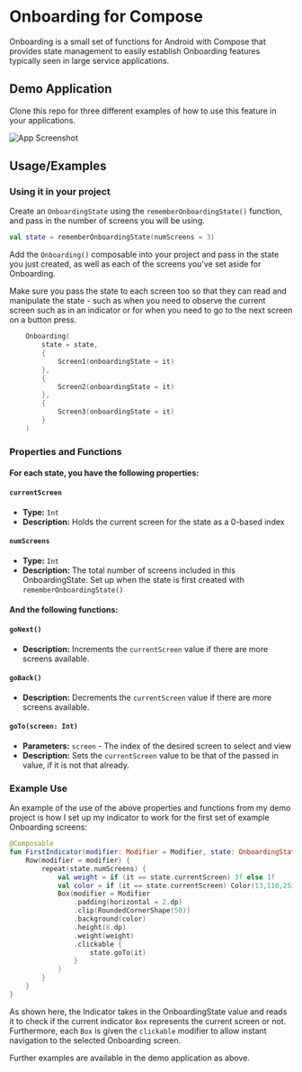 
# Onboarding for Compose

Onboarding is a small set of functions for Android with Compose that provides state management to easily establish Onboarding features typically seen in large service applications.



## Demo Application

Clone this repo for three different examples of how to use this feature in your applications.

![App Screenshot](https://i.imgur.com/L6yJtpV.png)
## Usage/Examples

### Using it in your project

Create an `OnboardingState` using the `rememberOnboardingState()` function, and pass in the number of screens you will be using.
```kotlin
val state = rememberOnboardingState(numScreens = 3)
```

Add the `Onboarding()` composable into your project and pass in the state you just created,  as well as each of the screens you've set aside for Onboarding.

Make sure you pass the state to each screen too so that they can read and manipulate the state - such as when you need to observe the current screen such as in an indicator or for when you need to go to the next screen on a button press.

```kotlin
    Onboarding(
        state = state, 
        {
            Screen1(onboardingState = it)
        },
        {
            Screen2(onboardingState = it)
        },
        {
            Screen3(onboardingState = it)
        }
    )
```

### Properties and Functions
#### For each state, you have the following properties:

#### `currentScreen`
- **Type:** `Int`
- **Description:** Holds the current screen for the state as a 0-based index

#### `numScreens`
- **Type:** `Int`
- **Description:** The total number of screens included in this OnboardingState. Set up when the state is first created with `rememberOnboardingState()`

#### And the following functions:
#### `goNext()`
- **Description:** Increments the `currentScreen` value if there are more screens available.

#### `goBack()`
- **Description:** Decrements the `currentScreen` value if there are more screens available.

#### `goTo(screen: Int)`
- **Parameters:** `screen` - The index of the desired screen to select and view
- **Description:** Sets the `currentScreen` value to be that of the passed in value, if it is not that already.

### Example Use
An example of the use of the above properties and functions from my demo project is how I set up my indicator to work for the first set of example Onboarding screens:

```kotlin
@Composable
fun FirstIndicator(modifier: Modifier = Modifier, state: OnboardingState) {
    Row(modifier = modifier) {
        repeat(state.numScreens) {
            val weight = if (it == state.currentScreen) 3f else 1f
            val color = if (it == state.currentScreen) Color(13,110,253,255) else Color.White
            Box(modifier = Modifier
                .padding(horizontal = 2.dp)
                .clip(RoundedCornerShape(50))
                .background(color)
                .height(8.dp)
                .weight(weight)
                .clickable {
                    state.goTo(it)
                }
            )
        }
    }
}
```
As shown here, the Indicator takes in the OnboardingState value and reads it to check if the current indicator `Box` represents the current screen or not. Furthermore, each `Box` is given the `clickable` modifier to allow instant navigation to the selected Onboarding screen.

Further examples are available in the demo application as above.
